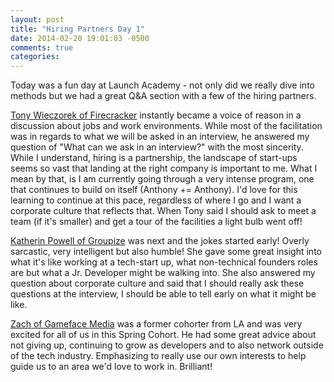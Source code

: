 ```yaml
---
layout: post
title: "Hiring Partners Day 1"
date: 2014-02-20 19:01:03 -0500
comments: true
categories:
---
```

Today was a fun day at Launch Academy - not only did we really dive into methods but we had a great Q&A section with a few of the hiring partners.

<a href="http://www.linkedin.com/in/tonywieczorek">Tony Wieczorek of Firecracker</a> instantly became a voice of reason in a discussion about jobs and work environments.  While most of the facilitation was in regards to what we will be asked in an interview, he answered my question of "What can we ask in an interview?" with the most sincerity.  While I understand, hiring is a partnership, the landscape of start-ups seems so vast that landing at the right company is important to me.  What I mean by that, is I am currently going through a very intense program, one that continues to build on itself (Anthony += Anthony).  I'd love for this learning to continue at this pace, regardless of where I go and I want a corporate culture that reflects that.  When Tony said I should ask to meet a team (if it's smaller) and get a tour of the facilities a light bulb went off!

<a href="http://www.linkedin.com/pub/catherine-powell/0/691/b92">Katherin Powell of Groupize</a> was next and the jokes started early!  Overly sarcastic, very intelligent but also humble!  She gave some great insight into what it's like working at a tech-start up, what non-technical founders roles are but what a Jr. Developer might be walking into.  She also answered my question about corporate culture and said that I should really ask these questions at the interview, I should be able to tell early on what it might be like.

<a href="www.linkedin.com/in/zachjyoung">Zach of Gameface Media</a> was a former cohorter from LA and was very excited for all of us in this Spring Cohort.  He had some great advice about not giving up, continuing to grow as developers and to also network outside of the tech industry.  Emphasizing to really use our own interests to help guide us to an area we'd love to work in.  Brilliant!

